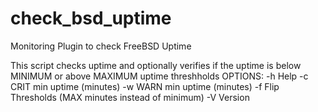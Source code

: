 # check_bsd_uptime
Monitoring Plugin to check FreeBSD Uptime


This script checks uptime and optionally verifies if the uptime
is below MINIMUM or above MAXIMUM uptime threshholds
OPTIONS:
   -h   Help
   -c   CRIT min uptime (minutes)
   -w   WARN min uptime (minutes)
   -f	  Flip Thresholds (MAX minutes instead of minimum)
   -V   Version
